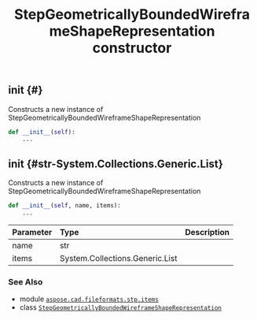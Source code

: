 ﻿---
title: StepGeometricallyBoundedWireframeShapeRepresentation constructor
second_title: Aspose.CAD for Python via .NET API References
description: 
type: docs
weight: 10
url: /python-net/aspose.cad.fileformats.stp.items/stepgeometricallyboundedwireframeshaperepresentation/__init__/
is_root: false
---

## __init__ {#}

Constructs a new instance of StepGeometricallyBoundedWireframeShapeRepresentation



```python
def __init__(self):
    ...
```




## __init__ {#str-System.Collections.Generic.List<StepRepresentationItem>}

Constructs a new instance of StepGeometricallyBoundedWireframeShapeRepresentation



```python
def __init__(self, name, items):
    ...
```


| Parameter | Type | Description |
| :- | :- | :- |
| name | str |  |
| items | System.Collections.Generic.List<StepRepresentationItem> |  |



### See Also
* module [`aspose.cad.fileformats.stp.items`](../../)
* class [`StepGeometricallyBoundedWireframeShapeRepresentation`](/cad/python-net/aspose.cad.fileformats.stp.items/stepgeometricallyboundedwireframeshaperepresentation)
